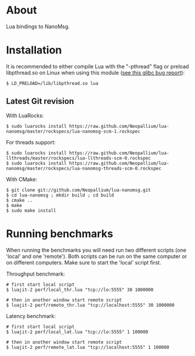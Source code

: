 About
=====

Lua bindings to NanoMsg.

Installation
============

It is recommended to either compile Lua with the "-pthread" flag or preload libpthread.so on Linux when using this module ([see this glibc bug report](http://sourceware.org/bugzilla/show_bug.cgi?id=10652)):

	$ LD_PRELOAD=/lib/libpthread.so lua


Latest Git revision
-------------------

With LuaRocks:

	$ sudo luarocks install https://raw.github.com/Neopallium/lua-nanomsg/master/rockspecs/lua-nanomsg-scm-1.rockspec

For threads support:

	$ sudo luarocks install https://raw.github.com/Neopallium/lua-llthreads/master/rockspecs/lua-llthreads-scm-0.rockspec
	$ sudo luarocks install https://raw.github.com/Neopallium/lua-nanomsg/master/rockspecs/lua-nanomsg-threads-scm-0.rockspec

With CMake:

	$ git clone git://github.com/Neopallium/lua-nanomsg.git
	$ cd lua-nanomsg ; mkdir build ; cd build
	$ cmake ..
	$ make
	$ sudo make install

Running benchmarks
==================

When running the benchmarks you will need run two different scripts (one 'local' and one 'remote').  Both scripts can be run on the same computer or on different computers.  Make sure to start the 'local' script first.

Throughput benchmark:

	# first start local script
	$ luajit-2 perf/local_thr.lua "tcp://lo:5555" 30 1000000
	
	# then in another window start remote script
	$ luajit-2 perf/remote_thr.lua "tcp://localhost:5555" 30 1000000

Latency benchmark:

	# first start local script
	$ luajit-2 perf/local_lat.lua "tcp://lo:5555" 1 100000
	
	# then in another window start remote script
	$ luajit-2 perf/remote_lat.lua "tcp://localhost:5555" 1 100000


